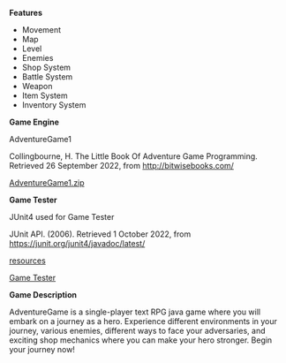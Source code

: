 **Features**

* Movement
* Map
* Level
* Enemies
* Shop System
* Battle System
* Weapon
* Item System
* Inventory System

**Game Engine**

AdventureGame1

Collingbourne, H. The Little Book Of Adventure Game Programming. Retrieved 26 September 2022, from <http://bitwisebooks.com/>

[AdventureGame1.zip](uploads/ceac956ceab9514bbb6c66fb5a41e7a2/AdventureGame1.zip)

**Game Tester**

JUnit4 used for Game Tester

<span dir="">JUnit API. (2006). Retrieved 1 October 2022, from </span>[<span dir="">https://junit.org/junit4/javadoc/latest/</span>](https://junit.org/junit4/javadoc/latest/)

[resources](uploads/602251ceb2c2042facd6c6f949c2a636/resources.zip)

[Game Tester](uploads/fc3e4435d455072076140bbf4f6dd9eb/Game_Tester.zip)

**Game Description**

AdventureGame is a single-player text RPG java game where you will embark on a journey as a hero. Experience different environments in your journey, various enemies, different ways to face your adversaries, and exciting shop mechanics where you can make your hero stronger. Begin your journey now!